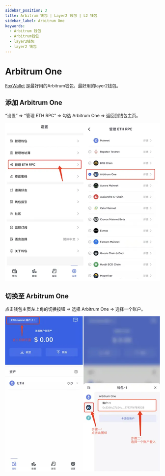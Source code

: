 ```yaml
---
sidebar_position: 3
title: Arbitrum 钱包 | Layer2 钱包 | L2 钱包
sidebar_label: Arbitrum One
keywords:
  - Arbitrum 钱包
  - Arbitrum钱包
  - layer2钱包
  - layer2 钱包
---
```


# Arbitrum One

[FoxWallet](https://foxwallet.com) 是最好用的Arbitrum钱包，最好用的layer2钱包。

## 添加 Arbitrum One

“设置” => “管理 ETH RPC” => 勾选 Arbitrum One => 返回到钱包主页。

![](../img/add-arbitrum.webp)

## 切换至 Arbitrum One

点击钱包主页左上角的切换按钮 => 选择 Arbitrum One => 选择一个账户。

![](../img/switch-arbitrum.webp)